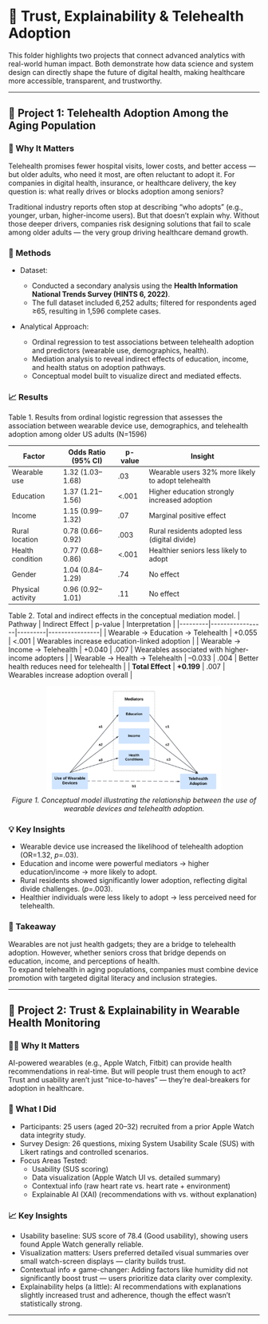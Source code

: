 # 🤝 Trust, Explainability & Telehealth Adoption  

This folder highlights two projects that connect advanced analytics with real-world human impact. Both demonstrate how data science and system design can directly shape the future of digital health, making healthcare more accessible, transparent, and trustworthy.

---

## 📌 Project 1: Telehealth Adoption Among the Aging Population  

### 🏥 Why It Matters 
Telehealth promises fewer hospital visits, lower costs, and better access — but older adults, who need it most, are often reluctant to adopt it. For companies in digital health, insurance, or healthcare delivery, the key question is: what really drives or blocks adoption among seniors?

Traditional industry reports often stop at describing “who adopts” (e.g., younger, urban, higher-income users). But that doesn’t explain why. Without those deeper drivers, companies risk designing solutions that fail to scale among older adults — the very group driving healthcare demand growth.

### 🔬 Methods 
- Dataset:
    - Conducted a secondary analysis using the **Health Information National Trends Survey (HINTS 6, 2022)**.  
    - The full dataset included 6,252 adults; filtered for respondents aged ≥65, resulting in 1,596 complete cases.  

- Analytical Approach:
    - Ordinal regression to test associations between telehealth adoption and predictors (wearable use, demographics, health).
    - Mediation analysis to reveal indirect effects of education, income, and health status on adoption pathways.
    - Conceptual model built to visualize direct and mediated effects.

### 📈 Results  
Table 1. Results from ordinal logistic regression that assesses the association between wearable device use, demographics, and telehealth adoption
among older US adults (N=1596)

| Factor | Odds Ratio (95% CI) | p-value | Insight |
|--------|----------------------|---------|---------|
| Wearable use | 1.32 (1.03–1.68) | .03 | Wearable users 32% more likely to adopt telehealth |
| Education | 1.37 (1.21–1.56) | <.001 | Higher education strongly increased adoption |
| Income | 1.15 (0.99–1.32) | .07 | Marginal positive effect |
| Rural location | 0.78 (0.66–0.92) | .003 | Rural residents adopted less (digital divide) |
| Health condition | 0.77 (0.68–0.86) | <.001 | Healthier seniors less likely to adopt |
| Gender | 1.04 (0.84–1.29) | .74 | No effect |
| Physical activity | 0.96 (0.92–1.01) | .11 | No effect |


Table 2. Total and indirect effects in the conceptual mediation model.
| Pathway | Indirect Effect | p-value | Interpretation |
|---------|-----------------|---------|----------------|
| Wearable → Education → Telehealth | +0.055 | <.001 | Wearables increase education-linked adoption |
| Wearable → Income → Telehealth | +0.040 | .007 | Wearables associated with higher-income adopters |
| Wearable → Health → Telehealth | –0.033 | .004 | Better health reduces need for telehealth |
| **Total Effect** | **+0.199** | .007 | Wearables increase adoption overall |


<p align="center">
  <img src="Figures/Conceptual model.png" alt="Conceptual model" width="350"/>
  <br>
  <em>Figure 1. Conceptual model illustrating the relationship between the use of wearable devices and telehealth adoption.</em>
</p>

### 💡 Key Insights 
- Wearable device use increased the likelihood of telehealth adoption (OR=1.32, *p*=.03).  
- Education and income were powerful mediators → higher education/income → more likely to adopt.
- Rural residents showed significantly lower adoption, reflecting digital divide challenges. (*p*=.003).  
- Healthier individuals were less likely to adopt → less perceived need for telehealth.

### 💼 Takeaway 
Wearables are not just health gadgets; they are a bridge to telehealth adoption. However, whether seniors cross that bridge depends on education, income, and perceptions of health.  
To expand telehealth in aging populations, companies must combine device promotion with targeted digital literacy and inclusion strategies.

---

## 📌 Project 2: Trust & Explainability in Wearable Health Monitoring  

### 🧑‍⚕️ Why It Matters  
AI-powered wearables (e.g., Apple Watch, Fitbit) can provide health recommendations in real-time. But will people trust them enough to act? Trust and usability aren’t just “nice-to-haves” — they’re deal-breakers for adoption in healthcare.

### 🔬 What I Did
- Participants: 25 users (aged 20–32) recruited from a prior Apple Watch data integrity study.
- Survey Design: 26 questions, mixing System Usability Scale (SUS) with Likert ratings and controlled scenarios.
- Focus Areas Tested:
    - Usability (SUS scoring)
    - Data visualization (Apple Watch UI vs. detailed summary)
    - Contextual info (raw heart rate vs. heart rate + environment)
    - Explainable AI (XAI) (recommendations with vs. without explanation)

### 📈 Key Insights 
- Usability baseline: SUS score of 78.4 (Good usability), showing users found Apple Watch generally reliable.
- Visualization matters: Users preferred detailed visual summaries over small watch-screen displays — clarity builds trust.
- Contextual info ≠ game-changer: Adding factors like humidity did not significantly boost trust — users prioritize data clarity over complexity.
- Explainability helps (a little): AI recommendations with explanations slightly increased trust and adherence, though the effect wasn’t statistically strong.

---





